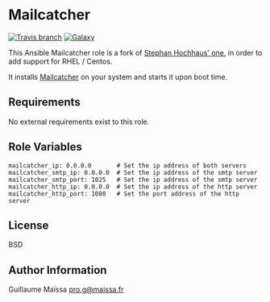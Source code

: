 Mailcatcher
========
[![Travis branch](https://img.shields.io/travis/GMaissa/ansible-role-mailcatcher/master.svg)](https://travis-ci.org/GMaissa/ansible-role-mailcatcher)
[![Galaxy](http://img.shields.io/badge/galaxy-GMaissa.mailcatcher-blue.svg?style=flat)](https://galaxy.ansible.com/list#/roles/3686)

This Ansible Mailcatcher role is a fork of [Stephan Hochhaus' one](https://github.com/yauh/role-mailcatcher), in order to add support for RHEL / Centos.

It installs [Mailcatcher](http://mailcatcher.me) on your system and starts it upon boot time.

Requirements
------------

No external requirements exist to this role.

Role Variables
--------------

    mailcatcher_ip: 0.0.0.0       # Set the ip address of both servers
    mailcatcher_smtp_ip: 0.0.0.0  # Set the ip address of the smtp server
    mailcatcher_smtp_port: 1025   # Set the ip address of the smtp server
    mailcatcher_http_ip: 0.0.0.0  # Set the ip address of the http server
    mailcatcher_http_port: 1080   # Set the port address of the http server


License
-------

BSD

Author Information
------------------

Guillaume Maïssa <pro.g@maissa.fr>

